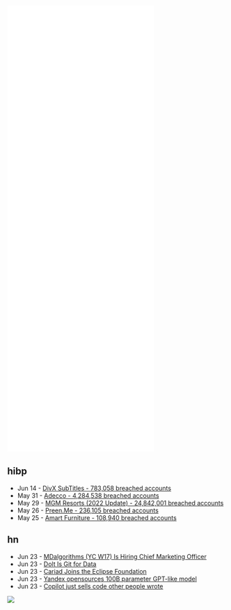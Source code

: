 ![Metrics](https://raw.githubusercontent.com/phixion/phixion/master/metrics.svg)

## hibp

<!--
for https://github.com/phixion/phixion/blob/main/.github/workflows/feeds.yml
-->
<!--START_SECTION:haveibeenpwnd-->
- Jun 14 - [DivX SubTitles - 783,058 breached accounts](https://haveibeenpwned.com/PwnedWebsites#DivXSubTitles)
- May 31 - [Adecco - 4,284,538 breached accounts](https://haveibeenpwned.com/PwnedWebsites#Adecco)
- May 29 - [MGM Resorts (2022 Update) - 24,842,001 breached accounts](https://haveibeenpwned.com/PwnedWebsites#MGM2022Update)
- May 26 - [Preen.Me - 236,105 breached accounts](https://haveibeenpwned.com/PwnedWebsites#PreenMe)
- May 25 - [Amart Furniture - 108,940 breached accounts](https://haveibeenpwned.com/PwnedWebsites#AmartFurniture)
<!--END_SECTION:haveibeenpwnd-->

## hn

<!--
for https://github.com/phixion/phixion/blob/main/.github/workflows/feeds.yml
-->
<!--START_SECTION:hn-->
- Jun 23 - [MDalgorithms (YC W17) Is Hiring Chief Marketing Officer](https://www.ycombinator.com/companies/mdalgorithms-inc/jobs/nfNrF5S-chief-marketing-officer)
- Jun 23 - [Dolt Is Git for Data](https://github.com/dolthub/dolt)
- Jun 23 - [Cariad Joins the Eclipse Foundation](https://cariad.technology/de/en/news/stories/open-source-eclipse-foundation.html)
- Jun 23 - [Yandex opensources 100B parameter GPT-like model](https://github.com/yandex/YaLM-100B)
- Jun 23 - [Copilot just sells code other people wrote](https://twitter.com/ReinH/status/1539626662274269185)
<!--END_SECTION:hn-->

<!--
for https://yhype.me
-->
![](https://hit.yhype.me/github/profile?user_id=13013670)
